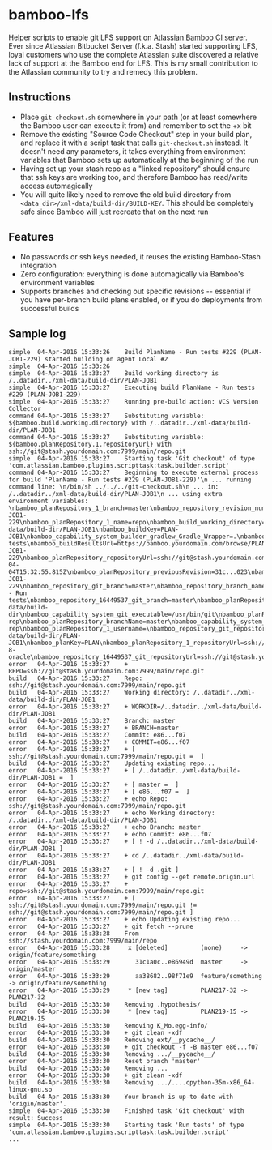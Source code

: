 # bamboo-lfs
Helper scripts to enable git LFS support on [Atlassian Bamboo CI server](https://www.atlassian.com/software/bamboo).
Ever since Atlassian Bitbucket Server (f.k.a. Stash) started supporting LFS, loyal customers who use the complete Atlassian suite discovered a relative lack of support at the Bamboo end for LFS. This is my small contribution to the Atlassian community to try and remedy this problem.

## Instructions
- Place `git-checkout.sh` somewhere in your path (or at least somewhere the Bamboo user can execute it from) and remember to set the +x bit
- Remove the existing "Source Code Checkout" step in your build plan, and replace it with a script task that calls `git-checkout.sh` instead. It doesn't need any parameters, it takes everything from environment variables that Bamboo sets up automatically at the beginning of the run
- Having set up your stash repo as a "linked repository" should ensure that ssh keys are working too, and therefore Bamboo has read/write access automagically
- You will quite likely need to remove the old build directory from `<data_dir>/xml-data/build-dir/BUILD-KEY`. This should be completely safe since Bamboo will just recreate that on the next run

## Features
- No passwords or ssh keys needed, it reuses the existing Bamboo-Stash integration
- Zero configuration: everything is done automagically via Bamboo's environment variables
- Supports branches and checking out specific revisions -- essential if you have per-branch build plans enabled, or if you do deployments from successful builds

## Sample log
```
simple	04-Apr-2016 15:33:26	Build PlanName - Run tests #229 (PLAN-JOB1-229) started building on agent Local #2
simple	04-Apr-2016 15:33:26	
simple	04-Apr-2016 15:33:27	Build working directory is /..datadir../xml-data/build-dir/PLAN-JOB1
simple	04-Apr-2016 15:33:27	Executing build PlanName - Run tests #229 (PLAN-JOB1-229)
simple	04-Apr-2016 15:33:27	Running pre-build action: VCS Version Collector
command	04-Apr-2016 15:33:27	Substituting variable: ${bamboo.build.working.directory} with /..datadir../xml-data/build-dir/PLAN-JOB1
command	04-Apr-2016 15:33:27	Substituting variable: ${bamboo.planRepository.1.repositoryUrl} with ssh://git@stash.yourdomain.com:7999/main/repo.git
simple	04-Apr-2016 15:33:27	Starting task 'Git checkout' of type 'com.atlassian.bamboo.plugins.scripttask:task.builder.script'
command	04-Apr-2016 15:33:27	Beginning to execute external process for build 'PlanName - Run tests #229 (PLAN-JOB1-229)'\n ... running command line: \n/bin/sh ../../../git-checkout.sh\n ... in: /..datadir../xml-data/build-dir/PLAN-JOB1\n ... using extra environment variables: \nbamboo_planRepository_1_branch=master\nbamboo_repository_revision_number=e86...f07\nbamboo_resultsUrl=https://bamboo.yourdomain.com/browse/PLAN-JOB1-229\nbamboo_planRepository_1_name=repo\nbamboo_build_working_directory=/..datadir../xml-data/build-dir/PLAN-JOB1\nbamboo_buildKey=PLAN-JOB1\nbamboo_capability_system_builder_gradlew_Gradle_Wrapper=.\nbamboo_shortPlanName=repo\nbamboo_planRepository_name=repo\nbamboo_buildNumber=229\nbamboo_capability_system_builder_command_Python_2_7=/usr/bin/python2.7\nbamboo_shortJobName=Run tests\nbamboo_buildResultsUrl=https://bamboo.yourdomain.com/browse/PLAN-JOB1-229\nbamboo_planRepository_repositoryUrl=ssh://git@stash.yourdomain.com:7999/main/repo.git\nbamboo_agentId=2260993\nbamboo_planName=PlanName\nbamboo_repository_16449537_revision_number=e86...f07\nbamboo_shortPlanKey=PY\nbamboo_shortJobKey=JOB1\nbamboo_planRepository_revision=e86...f07\nbamboo_repository_16449537_git_username=\nbamboo_repository_previous_revision_number=31c...023\nbamboo_buildTimeStamp=2016-04-04T15:32:55.815Z\nbamboo_planRepository_previousRevision=31c...023\nbamboo_repository_16449537_previous_revision_number=31c...023\nbamboo_buildResultKey=PLAN-JOB1-229\nbamboo_repository_git_branch=master\nbamboo_repository_branch_name=master\nbamboo_buildPlanName=PlanName - Run tests\nbamboo_repository_16449537_git_branch=master\nbamboo_planRepository_1_revision=e86...f07\nbamboo_repository_name=repo\nbamboo_repository_16449537_branch_name=master\nbamboo_capability_system_docker_executable=/usr/bin/docker\nbamboo_planRepository_branch=master\nbamboo_agentWorkingDirectory=/..datadir../xml-data/build-dir\nbamboo_capability_system_git_executable=/usr/bin/git\nbamboo_planRepository_1_previousRevision=31c...023\nbamboo_repository_git_username=\nbamboo_planRepository_1_type=stash-rep\nbamboo_planRepository_branchName=master\nbamboo_capability_system_builder_command_Python_3_4=/usr/bin/python3.4\nbamboo_planRepository_type=stash-rep\nbamboo_planRepository_1_username=\nbamboo_repository_git_repositoryUrl=ssh://git@stash.yourdomain.com:7999/main/repo.git\nbamboo_repository_16449537_name=repo\nbamboo_capability_system_builder_node_Node_js=/usr/bin/node\nbamboo_working_directory=/..datadir../xml-data/build-dir/PLAN-JOB1\nbamboo_planKey=PLAN\nbamboo_planRepository_1_repositoryUrl=ssh://git@stash.yourdomain.com:7999/main/repo.git\nbamboo_planRepository_username=\nbamboo_capability_system_jdk_JDK_1_8=/usr/lib/jvm/java-8-oracle\nbamboo_repository_16449537_git_repositoryUrl=ssh://git@stash.yourdomain.com:7999/main/repo.git\nbamboo_planRepository_1_branchName=master\n
error	04-Apr-2016 15:33:27	+ REPO=ssh://git@stash.yourdomain.com:7999/main/repo.git
build	04-Apr-2016 15:33:27	Repo: ssh://git@stash.yourdomain.com:7999/main/repo.git
build	04-Apr-2016 15:33:27	Working directory: /..datadir../xml-data/build-dir/PLAN-JOB1
error	04-Apr-2016 15:33:27	+ WORKDIR=/..datadir../xml-data/build-dir/PLAN-JOB1
build	04-Apr-2016 15:33:27	Branch: master
error	04-Apr-2016 15:33:27	+ BRANCH=master
build	04-Apr-2016 15:33:27	Commit: e86...f07
error	04-Apr-2016 15:33:27	+ COMMIT=e86...f07
error	04-Apr-2016 15:33:27	+ [ ssh://git@stash.yourdomain.com:7999/main/repo.git =  ]
build	04-Apr-2016 15:33:27	Updating existing repo...
error	04-Apr-2016 15:33:27	+ [ /..datadir../xml-data/build-dir/PLAN-JOB1 =  ]
error	04-Apr-2016 15:33:27	+ [ master =  ]
error	04-Apr-2016 15:33:27	+ [ e86...f07 =  ]
error	04-Apr-2016 15:33:27	+ echo Repo: ssh://git@stash.yourdomain.com:7999/main/repo.git
error	04-Apr-2016 15:33:27	+ echo Working directory: /..datadir../xml-data/build-dir/PLAN-JOB1
error	04-Apr-2016 15:33:27	+ echo Branch: master
error	04-Apr-2016 15:33:27	+ echo Commit: e86...f07
error	04-Apr-2016 15:33:27	+ [ ! -d /..datadir../xml-data/build-dir/PLAN-JOB1 ]
error	04-Apr-2016 15:33:27	+ cd /..datadir../xml-data/build-dir/PLAN-JOB1
error	04-Apr-2016 15:33:27	+ [ ! -d .git ]
error	04-Apr-2016 15:33:27	+ git config --get remote.origin.url
error	04-Apr-2016 15:33:27	+ repo=ssh://git@stash.yourdomain.com:7999/main/repo.git
error	04-Apr-2016 15:33:27	+ [ ssh://git@stash.yourdomain.com:7999/main/repo.git != ssh://git@stash.yourdomain.com:7999/main/repo.git ]
error	04-Apr-2016 15:33:27	+ echo Updating existing repo...
error	04-Apr-2016 15:33:27	+ git fetch --prune
error	04-Apr-2016 15:33:28	From ssh://stash.yourdomain.com:7999/main/repo
error	04-Apr-2016 15:33:28	 x [deleted]         (none)     -> origin/feature/something
error	04-Apr-2016 15:33:29	   31c1a0c..e86949d  master     -> origin/master
error	04-Apr-2016 15:33:29	   aa38682..98f71e9  feature/something -> origin/feature/something
error	04-Apr-2016 15:33:29	 * [new tag]         PLAN217-32 -> PLAN217-32
build	04-Apr-2016 15:33:30	Removing .hypothesis/
error	04-Apr-2016 15:33:30	 * [new tag]         PLAN219-15 -> PLAN219-15
build	04-Apr-2016 15:33:30	Removing K_Mo.egg-info/
error	04-Apr-2016 15:33:30	+ git clean -xdf
build	04-Apr-2016 15:33:30	Removing ext/__pycache__/
error	04-Apr-2016 15:33:30	+ git checkout -f -B master e86...f07
build	04-Apr-2016 15:33:30	Removing .../__pycache__/
error	04-Apr-2016 15:33:30	Reset branch 'master'
build	04-Apr-2016 15:33:30	Removing ...
error	04-Apr-2016 15:33:30	+ git clean -xdf
build	04-Apr-2016 15:33:30	Removing .../....cpython-35m-x86_64-linux-gnu.so
build	04-Apr-2016 15:33:30	Your branch is up-to-date with 'origin/master'.
simple	04-Apr-2016 15:33:30	Finished task 'Git checkout' with result: Success
simple	04-Apr-2016 15:33:30	Starting task 'Run tests' of type 'com.atlassian.bamboo.plugins.scripttask:task.builder.script'
...
```
